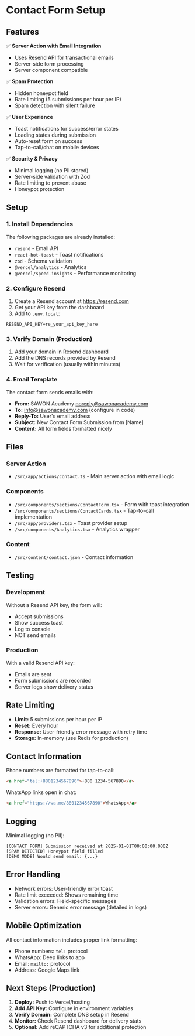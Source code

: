 # Contact Form Setup

## Features

✅ **Server Action with Email Integration**
- Uses Resend API for transactional emails
- Server-side form processing
- Server component compatible

✅ **Spam Protection**
- Hidden honeypot field
- Rate limiting (5 submissions per hour per IP)
- Spam detection with silent failure

✅ **User Experience**
- Toast notifications for success/error states
- Loading states during submission
- Auto-reset form on success
- Tap-to-call/chat on mobile devices

✅ **Security & Privacy**
- Minimal logging (no PII stored)
- Server-side validation with Zod
- Rate limiting to prevent abuse
- Honeypot protection

## Setup

### 1. Install Dependencies

The following packages are already installed:
- `resend` - Email API
- `react-hot-toast` - Toast notifications
- `zod` - Schema validation
- `@vercel/analytics` - Analytics
- `@vercel/speed-insights` - Performance monitoring

### 2. Configure Resend

1. Create a Resend account at https://resend.com
2. Get your API key from the dashboard
3. Add to `.env.local`:

```env
RESEND_API_KEY=re_your_api_key_here
```

### 3. Verify Domain (Production)

1. Add your domain in Resend dashboard
2. Add the DNS records provided by Resend
3. Wait for verification (usually within minutes)

### 4. Email Template

The contact form sends emails with:
- **From:** SAWON Academy <noreply@sawonacademy.com>
- **To:** info@sawonacademy.com (configure in code)
- **Reply-To:** User's email address
- **Subject:** New Contact Form Submission from [Name]
- **Content:** All form fields formatted nicely

## Files

### Server Action
- `/src/app/actions/contact.ts` - Main server action with email logic

### Components
- `/src/components/sections/ContactForm.tsx` - Form with toast integration
- `/src/components/sections/ContactCards.tsx` - Tap-to-call implementation
- `/src/app/providers.tsx` - Toast provider setup
- `/src/components/Analytics.tsx` - Analytics wrapper

### Content
- `/src/content/contact.json` - Contact information

## Testing

### Development
Without a Resend API key, the form will:
- Accept submissions
- Show success toast
- Log to console
- NOT send emails

### Production
With a valid Resend API key:
- Emails are sent
- Form submissions are recorded
- Server logs show delivery status

## Rate Limiting

- **Limit:** 5 submissions per hour per IP
- **Reset:** Every hour
- **Response:** User-friendly error message with retry time
- **Storage:** In-memory (use Redis for production)

## Contact Information

Phone numbers are formatted for tap-to-call:
```html
<a href="tel:+8801234567890">+880 1234-567890</a>
```

WhatsApp links open in chat:
```html
<a href="https://wa.me/8801234567890">WhatsApp</a>
```

## Logging

Minimal logging (no PII):
```
[CONTACT FORM] Submission received at 2025-01-01T00:00:00.000Z
[SPAM DETECTED] Honeypot field filled
[DEMO MODE] Would send email: {...}
```

## Error Handling

- Network errors: User-friendly error toast
- Rate limit exceeded: Shows remaining time
- Validation errors: Field-specific messages
- Server errors: Generic error message (detailed in logs)

## Mobile Optimization

All contact information includes proper link formatting:
- Phone numbers: `tel:` protocol
- WhatsApp: Deep links to app
- Email: `mailto:` protocol
- Address: Google Maps link

## Next Steps (Production)

1. **Deploy:** Push to Vercel/hosting
2. **Add API Key:** Configure in environment variables
3. **Verify Domain:** Complete DNS setup in Resend
4. **Monitor:** Check Resend dashboard for delivery stats
5. **Optional:** Add reCAPTCHA v3 for additional protection


